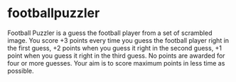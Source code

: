 # footballpuzzler
Football Puzzler is a guess the football player from a set of scrambled image. You score +3 points every time you guess the football player right in the first guess, +2 points when you guess it right in the second guess, +1 point when you guess it right in the third guess. No points are awarded for four or more guesses. Your aim is to score maximum points in less time as possible.
